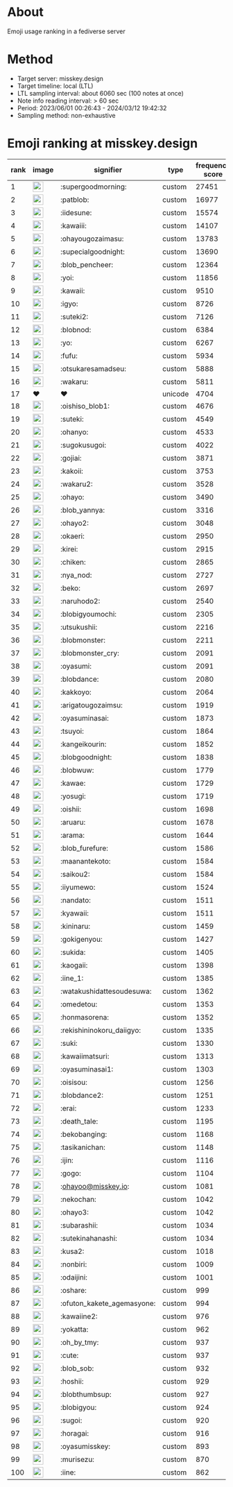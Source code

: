 # About
Emoji usage ranking in a fediverse server

# Method
- Target server: misskey.design
- Target timeline: local (LTL)
- LTL sampling interval: about 6060 sec (100 notes at once)
- Note info reading interval: > 60 sec
- Period: 2023/06/01 00:26:43 - 2024/03/12 19:42:32 
- Sampling method: non-exhaustive

# Emoji ranking at misskey.design

|rank|image|signifier|type|frequency score|
|----|----|----|----|----|
|1|<img height="24" src="https://misskey.design/emoji/supergoodmorning.webp">|:supergoodmorning:|custom|27451|
|2|<img height="24" src="https://misskey.design/emoji/patblob.webp">|:patblob:|custom|16977|
|3|<img height="24" src="https://misskey.design/emoji/iidesune.webp">|:iidesune:|custom|15574|
|4|<img height="24" src="https://misskey.design/emoji/kawaiii.webp">|:kawaiii:|custom|14107|
|5|<img height="24" src="https://misskey.design/emoji/ohayougozaimasu.webp">|:ohayougozaimasu:|custom|13783|
|6|<img height="24" src="https://misskey.design/emoji/supecialgoodnight.webp">|:supecialgoodnight:|custom|13690|
|7|<img height="24" src="https://misskey.design/emoji/blob_pencheer.webp">|:blob_pencheer:|custom|12364|
|8|<img height="24" src="https://misskey.design/emoji/yoi.webp">|:yoi:|custom|11856|
|9|<img height="24" src="https://misskey.design/emoji/kawaii.webp">|:kawaii:|custom|9510|
|10|<img height="24" src="https://misskey.design/emoji/igyo.webp">|:igyo:|custom|8726|
|11|<img height="24" src="https://misskey.design/emoji/suteki2.webp">|:suteki2:|custom|7126|
|12|<img height="24" src="https://misskey.design/emoji/blobnod.webp">|:blobnod:|custom|6384|
|13|<img height="24" src="https://misskey.design/emoji/yo.webp">|:yo:|custom|6267|
|14|<img height="24" src="https://misskey.design/emoji/fufu.webp">|:fufu:|custom|5934|
|15|<img height="24" src="https://misskey.design/emoji/otsukaresamadseu.webp">|:otsukaresamadseu:|custom|5888|
|16|<img height="24" src="https://misskey.design/emoji/wakaru.webp">|:wakaru:|custom|5811|
|17|❤|❤|unicode|4704|
|18|<img height="24" src="https://misskey.design/emoji/oishiso_blob1.webp">|:oishiso_blob1:|custom|4676|
|19|<img height="24" src="https://misskey.design/emoji/suteki.webp">|:suteki:|custom|4549|
|20|<img height="24" src="https://misskey.design/emoji/ohanyo.webp">|:ohanyo:|custom|4533|
|21|<img height="24" src="https://misskey.design/emoji/sugokusugoi.webp">|:sugokusugoi:|custom|4022|
|22|<img height="24" src="https://misskey.design/emoji/gojiai.webp">|:gojiai:|custom|3871|
|23|<img height="24" src="https://misskey.design/emoji/kakoii.webp">|:kakoii:|custom|3753|
|24|<img height="24" src="https://misskey.design/emoji/wakaru2.webp">|:wakaru2:|custom|3528|
|25|<img height="24" src="https://misskey.design/emoji/ohayo.webp">|:ohayo:|custom|3490|
|26|<img height="24" src="https://misskey.design/emoji/blob_yannya.webp">|:blob_yannya:|custom|3316|
|27|<img height="24" src="https://misskey.design/emoji/ohayo2.webp">|:ohayo2:|custom|3048|
|28|<img height="24" src="https://misskey.design/emoji/okaeri.webp">|:okaeri:|custom|2950|
|29|<img height="24" src="https://misskey.design/emoji/kirei.webp">|:kirei:|custom|2915|
|30|<img height="24" src="https://misskey.design/emoji/chiken.webp">|:chiken:|custom|2865|
|31|<img height="24" src="https://misskey.design/emoji/nya_nod.webp">|:nya_nod:|custom|2727|
|32|<img height="24" src="https://misskey.design/emoji/beko.webp">|:beko:|custom|2697|
|33|<img height="24" src="https://misskey.design/emoji/naruhodo2.webp">|:naruhodo2:|custom|2540|
|34|<img height="24" src="https://misskey.design/emoji/blobigyoumochi.webp">|:blobigyoumochi:|custom|2305|
|35|<img height="24" src="https://misskey.design/emoji/utsukushii.webp">|:utsukushii:|custom|2216|
|36|<img height="24" src="https://misskey.design/emoji/blobmonster.webp">|:blobmonster:|custom|2211|
|37|<img height="24" src="https://misskey.design/emoji/blobmonster_cry.webp">|:blobmonster_cry:|custom|2091|
|38|<img height="24" src="https://misskey.design/emoji/oyasumi.webp">|:oyasumi:|custom|2091|
|39|<img height="24" src="https://misskey.design/emoji/blobdance.webp">|:blobdance:|custom|2080|
|40|<img height="24" src="https://misskey.design/emoji/kakkoyo.webp">|:kakkoyo:|custom|2064|
|41|<img height="24" src="https://misskey.design/emoji/arigatougozaimsu.webp">|:arigatougozaimsu:|custom|1919|
|42|<img height="24" src="https://misskey.design/emoji/oyasuminasai.webp">|:oyasuminasai:|custom|1873|
|43|<img height="24" src="https://misskey.design/emoji/tsuyoi.webp">|:tsuyoi:|custom|1864|
|44|<img height="24" src="https://misskey.design/emoji/kangeikourin.webp">|:kangeikourin:|custom|1852|
|45|<img height="24" src="https://misskey.design/emoji/blobgoodnight.webp">|:blobgoodnight:|custom|1838|
|46|<img height="24" src="https://misskey.design/emoji/blobwuw.webp">|:blobwuw:|custom|1779|
|47|<img height="24" src="https://misskey.design/emoji/kawae.webp">|:kawae:|custom|1729|
|48|<img height="24" src="https://misskey.design/emoji/yosugi.webp">|:yosugi:|custom|1719|
|49|<img height="24" src="https://misskey.design/emoji/oishii.webp">|:oishii:|custom|1698|
|50|<img height="24" src="https://misskey.design/emoji/aruaru.webp">|:aruaru:|custom|1678|
|51|<img height="24" src="https://misskey.design/emoji/arama.webp">|:arama:|custom|1644|
|52|<img height="24" src="https://misskey.design/emoji/blob_furefure.webp">|:blob_furefure:|custom|1586|
|53|<img height="24" src="https://misskey.design/emoji/maanantekoto.webp">|:maanantekoto:|custom|1584|
|54|<img height="24" src="https://misskey.design/emoji/saikou2.webp">|:saikou2:|custom|1584|
|55|<img height="24" src="https://misskey.design/emoji/iiyumewo.webp">|:iiyumewo:|custom|1524|
|56|<img height="24" src="https://misskey.design/emoji/nandato.webp">|:nandato:|custom|1511|
|57|<img height="24" src="https://misskey.design/emoji/kyawaii.webp">|:kyawaii:|custom|1511|
|58|<img height="24" src="https://misskey.design/emoji/kininaru.webp">|:kininaru:|custom|1459|
|59|<img height="24" src="https://misskey.design/emoji/gokigenyou.webp">|:gokigenyou:|custom|1427|
|60|<img height="24" src="https://misskey.design/emoji/sukida.webp">|:sukida:|custom|1405|
|61|<img height="24" src="https://misskey.design/emoji/kaogaii.webp">|:kaogaii:|custom|1398|
|62|<img height="24" src="https://misskey.design/emoji/iine_1.webp">|:iine_1:|custom|1385|
|63|<img height="24" src="https://misskey.design/emoji/watakushidattesoudesuwa.webp">|:watakushidattesoudesuwa:|custom|1362|
|64|<img height="24" src="https://misskey.design/emoji/omedetou.webp">|:omedetou:|custom|1353|
|65|<img height="24" src="https://misskey.design/emoji/honmasorena.webp">|:honmasorena:|custom|1352|
|66|<img height="24" src="https://misskey.design/emoji/rekishininokoru_daiigyo.webp">|:rekishininokoru_daiigyo:|custom|1335|
|67|<img height="24" src="https://misskey.design/emoji/suki.webp">|:suki:|custom|1330|
|68|<img height="24" src="https://misskey.design/emoji/kawaiimatsuri.webp">|:kawaiimatsuri:|custom|1313|
|69|<img height="24" src="https://misskey.design/emoji/oyasuminasai1.webp">|:oyasuminasai1:|custom|1303|
|70|<img height="24" src="https://misskey.design/emoji/oisisou.webp">|:oisisou:|custom|1256|
|71|<img height="24" src="https://misskey.design/emoji/blobdance2.webp">|:blobdance2:|custom|1251|
|72|<img height="24" src="https://misskey.design/emoji/erai.webp">|:erai:|custom|1233|
|73|<img height="24" src="https://misskey.design/emoji/death_tale.webp">|:death_tale:|custom|1195|
|74|<img height="24" src="https://misskey.design/emoji/bekobanging.webp">|:bekobanging:|custom|1168|
|75|<img height="24" src="https://misskey.design/emoji/tasikanichan.webp">|:tasikanichan:|custom|1148|
|76|<img height="24" src="https://misskey.design/emoji/ijin.webp">|:ijin:|custom|1116|
|77|<img height="24" src="https://misskey.design/emoji/gogo.webp">|:gogo:|custom|1104|
|78|<img height="24" src="https://misskey.design/emoji/ohayoo.webp">|:ohayoo@misskey.io:|custom|1081|
|79|<img height="24" src="https://misskey.design/emoji/nekochan.webp">|:nekochan:|custom|1042|
|80|<img height="24" src="https://misskey.design/emoji/ohayo3.webp">|:ohayo3:|custom|1042|
|81|<img height="24" src="https://misskey.design/emoji/subarashii.webp">|:subarashii:|custom|1034|
|82|<img height="24" src="https://misskey.design/emoji/sutekinahanashi.webp">|:sutekinahanashi:|custom|1034|
|83|<img height="24" src="https://misskey.design/emoji/kusa2.webp">|:kusa2:|custom|1018|
|84|<img height="24" src="https://misskey.design/emoji/nonbiri.webp">|:nonbiri:|custom|1009|
|85|<img height="24" src="https://misskey.design/emoji/odaijini.webp">|:odaijini:|custom|1001|
|86|<img height="24" src="https://misskey.design/emoji/oshare.webp">|:oshare:|custom|999|
|87|<img height="24" src="https://misskey.design/emoji/ofuton_kakete_agemasyone.webp">|:ofuton_kakete_agemasyone:|custom|994|
|88|<img height="24" src="https://misskey.design/emoji/kawaiine2.webp">|:kawaiine2:|custom|976|
|89|<img height="24" src="https://misskey.design/emoji/yokatta.webp">|:yokatta:|custom|962|
|90|<img height="24" src="https://misskey.design/emoji/oh_by_tmy.webp">|:oh_by_tmy:|custom|937|
|91|<img height="24" src="https://misskey.design/emoji/cute.webp">|:cute:|custom|937|
|92|<img height="24" src="https://misskey.design/emoji/blob_sob.webp">|:blob_sob:|custom|932|
|93|<img height="24" src="https://misskey.design/emoji/hoshii.webp">|:hoshii:|custom|929|
|94|<img height="24" src="https://misskey.design/emoji/blobthumbsup.webp">|:blobthumbsup:|custom|927|
|95|<img height="24" src="https://misskey.design/emoji/blobigyou.webp">|:blobigyou:|custom|924|
|96|<img height="24" src="https://misskey.design/emoji/sugoi.webp">|:sugoi:|custom|920|
|97|<img height="24" src="https://misskey.design/emoji/horagai.webp">|:horagai:|custom|916|
|98|<img height="24" src="https://misskey.design/emoji/oyasumisskey.webp">|:oyasumisskey:|custom|893|
|99|<img height="24" src="https://misskey.design/emoji/murisezu.webp">|:murisezu:|custom|870|
|100|<img height="24" src="https://misskey.design/emoji/iine.webp">|:iine:|custom|862|
